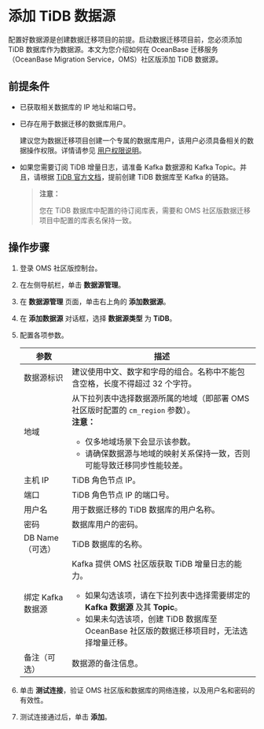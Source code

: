 # 添加 TiDB 数据源

配置好数据源是创建数据迁移项目的前提。启动数据迁移项目前，您必须添加 TiDB 数据库作为数据源。本文为您介绍如何在 OceanBase 迁移服务（OceanBase Migration Service，OMS）社区版添加 TiDB 数据源。

## 前提条件

* 已获取相关数据库的 IP 地址和端口号。

* 已存在用于数据迁移的数据库用户。

  建议您为数据迁移项目创建一个专属的数据库用户，该用户必须具备相关的数据操作权限。详情请参见 [用户权限说明](../../200.users-and-privileges/200.user-privileges.md)。

* 如果您需要订阅 TiDB 增量日志，请准备 Kafka 数据源和 Kafka Topic。并且，请根据 [TiDB 官方文档](https://docs.pingcap.com/zh/tidb/dev/ticdc-manage-changefeed)，提前创建 TiDB 数据库至 Kafka 的链路。

  >**注意：**
  >
  >您在 TiDB 数据库中配置的待订阅库表，需要和 OMS 社区版数据迁移项目中配置的库表名保持一致。

## 操作步骤

1. 登录 OMS 社区版控制台。

2. 在左侧导航栏，单击 **数据源管理**。

3. 在 **数据源管理** 页面，单击右上角的 **添加数据源**。

4. 在 **添加数据源** 对话框，选择 **数据源类型** 为 **TiDB**。

5. 配置各项参数。

   |    **参数**    |                               **描述**                                                        |
   |--------------|--------------------------------------------------------|
   | 数据源标识        | 建议使用中文、数字和字母的组合。名称中不能包含空格，长度不得超过 32 个字符。                                                                                                                                                                    |
   | 地域           | 从下拉列表中选择数据源所属的地域（即部署 OMS 社区版时配置的 `cm_region` 参数）。 <br>**注意：** <ul><li> 仅多地域场景下会显示该参数。   <li> 请确保数据源与地域的映射关系保持一致，否则可能导致迁移同步性能较差。 </ul>                          |
   | 主机 IP        | TiDB 角色节点 IP。                                                                                                                                                                                                                                              |
   | 端口           | TiDB 角色节点 IP 的端口号。                                                                                                                                                                                                                                         |
   | 用户名          | 用于数据迁移的 TiDB 数据库的用户名称。                                                                                                                                                                                                                                |
   | 密码           | 数据库用户的密码。                                                                                                                                                                                                                                                  |
   | DB Name（可选）  | TiDB 数据库的名称。                                                                                                                                                                                                                                               |
   | 绑定 Kafka 数据源 | Kafka 提供 OMS 社区版获取 TiDB 增量日志的能力。 <ul><li>如果勾选该项，请在下拉列表中选择需要绑定的 **Kafka 数据源** 及其 **Topic**。   <li> 如果未勾选该项，创建 TiDB 数据库至 OceanBase 社区版的数据迁移项目时，无法选择增量迁移。    |
   | 备注（可选）       | 数据源的备注信息。                                                                                                                                                                                                                                                  |

6. 单击 **测试连接**，验证 OMS 社区版和数据库的网络连接，以及用户名和密码的有效性。

7. 测试连接通过后，单击 **添加**。

